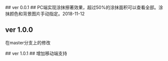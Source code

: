 ﻿
﻿## ver 0.0.1  ##
PC端实现涂抹擦著效果，超过50%的涂抹面积可以查看全部。涂抹颜色和背景图片手动指定。2018-11-12

## ver 1.0.0 ##
在master分支上的修改

﻿## ver 1.0.1 ##
增加移动端支持

